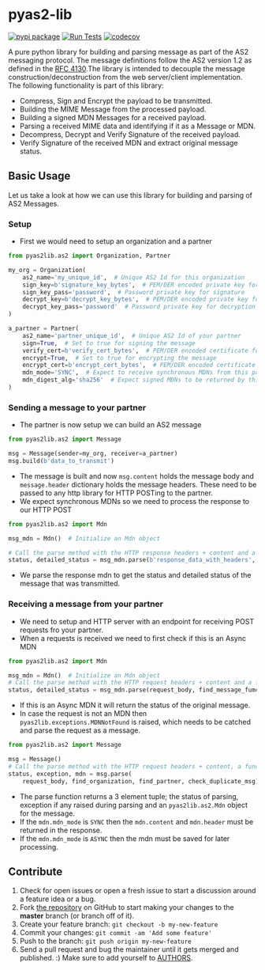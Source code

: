 # pyas2-lib

[![pypi package](https://img.shields.io/pypi/v/pyas2lib.svg)](https://pypi.python.org/pypi/pyas2lib/)
[![Run Tests](https://github.com/abhishek-ram/pyas2-lib/actions/workflows/run-tests.yml/badge.svg?branch=master&event=push)](https://github.com/abhishek-ram/pyas2-lib/actions/workflows/run-tests.yml?query=branch%3Amaster++)
[![codecov](https://codecov.io/gh/abhishek-ram/pyas2-lib/branch/master/graph/badge.svg)](https://codecov.io/gh/abhishek-ram/pyas2-lib)

A pure python library for building and parsing message as part of the AS2 messaging protocol. The message definitions follow the AS2 version 1.2 as defined in the [RFC 4130][1].The library is intended to decouple the message construction/deconstruction from the web server/client implementation. The following functionality is part of this library:
   
* Compress, Sign and Encrypt the payload to be transmitted.
* Building the MIME Message from the processed payload.
* Building a signed MDN Messages for a received payload.
* Parsing a received MIME data and identifying if it as a Message or MDN. 
* Decompress, Decrypt and Verify Signature of the received payload.
* Verify Signature of the received MDN and extract original message status. 


## Basic Usage

Let us take a look at how we can use this library for building and parsing of AS2 Messages. 

### Setup

* First we would need to setup an organization and a partner
```python
from pyas2lib.as2 import Organization, Partner

my_org = Organization(
    as2_name='my_unique_id',  # Unique AS2 Id for this organization
    sign_key=b'signature_key_bytes',  # PEM/DER encoded private key for signature
    sign_key_pass='password',  # Password private key for signature
    decrypt_key=b'decrypt_key_bytes',  # PEM/DER encoded private key for decryption
    decrypt_key_pass='password'  # Password private key for decryption
)

a_partner = Partner(
    as2_name='partner_unique_id',  # Unique AS2 Id of your partner
    sign=True,  # Set to true for signing the message
    verify_cert=b'verify_cert_bytes',  # PEM/DER encoded certificate for verifying partner signatures
    encrypt=True,  # Set to true for encrypting the message
    encrypt_cert=b'encrypt_cert_bytes',  # PEM/DER encoded certificate for encrypting messages
    mdn_mode='SYNC',  # Expect to receive synchronous MDNs from this partner
    mdn_digest_alg='sha256'  # Expect signed MDNs to be returned by this partner
)

``` 

### Sending a message to your partner

* The partner is now setup we can build an AS2 message
```python
from pyas2lib.as2 import Message

msg = Message(sender=my_org, receiver=a_partner)
msg.build(b'data_to_transmit')

```
* The message is built and now `msg.content` holds the message body and `message.header` dictionary holds the message headers. These need to be passed to any http library for HTTP POSTing to the partner.
* We expect synchronous MDNs so we need to process the response to our HTTP POST
```python
from pyas2lib.as2 import Mdn

msg_mdn = Mdn()  # Initialize an Mdn object

# Call the parse method with the HTTP response headers + content and a function that returns the related `pyas2lib.as2.Messsage` object.
status, detailed_status = msg_mdn.parse(b'response_data_with_headers', find_message_func)
```
* We parse the response mdn to get the status and detailed status of the message that was transmitted.

### Receiving a message from your partner

* We need to setup and HTTP server with an endpoint for receiving POST requests fro your partner.
* When a requests is received we need to first check if this is an Async MDN
```python
from pyas2lib.as2 import Mdn

msg_mdn = Mdn()  # Initialize an Mdn object
# Call the parse method with the HTTP request headers + content and a function the returns the related `pyas2lib.as2.Messsage` object.
status, detailed_status = msg_mdn.parse(request_body, find_message_fumc)
```
* If this is an Async MDN it will return the status of the original message.
* In case the request is not an MDN then `pyas2lib.exceptions.MDNNotFound` is raised, which needs to be catched and parse the request as a message.
```python
from pyas2lib.as2 import Message

msg = Message()
# Call the parse method with the HTTP request headers + content, a function to return the the related `pyas2lib.as2.Organization` object, a function to return the `pyas2lib.as2.Partner` object and a function to check for duplicates.
status, exception, mdn = msg.parse(
    request_body, find_organization, find_partner, check_duplicate_msg)
```
* The parse function returns a 3 element tuple; the status of parsing, exception if any raised during parsing and an `pyas2lib.as2.Mdn` object for the message.
* If the `mdn.mdn_mode` is `SYNC` then the `mdn.content` and `mdn.header` must be returned in the response.
* If the `mdn.mdn_mode` is `ASYNC` then the mdn must be saved for later processing.  

## Contribute

1. Check for open issues or open a fresh issue to start a discussion around a feature idea or a bug.
1. Fork [the repository][2] on GitHub to start making your changes to the **master** branch (or branch off of it).
1. Create your feature branch: `git checkout -b my-new-feature`
1. Commit your changes: `git commit -am 'Add some feature'`
1. Push to the branch: `git push origin my-new-feature`
1. Send a pull request and bug the maintainer until it gets merged and published. :) Make sure to add yourself to [AUTHORS][3].

[1]: https://www.ietf.org/rfc/rfc4130.txt
[2]: https://github.com/abhishek-ram/pyas2-lib
[3]: https://github.com/abhishek-ram/pyas2-lib/blob/master/AUTHORS.md
